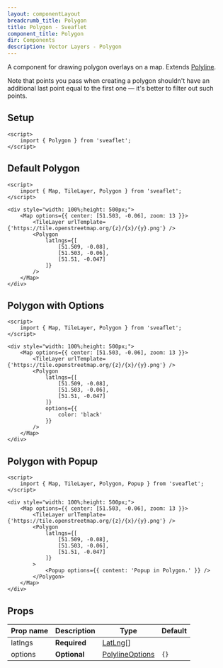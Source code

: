 ```yaml
---
layout: componentLayout
breadcrumb_title: Polygon
title: Polygon - Sveaflet
component_title: Polygon
dir: Components
description: Vector Layers - Polygon
---
```


A component for drawing polygon overlays on a map. Extends [Polyline](https://leafletjs.com/reference.html#polyline).

Note that points you pass when creating a polygon shouldn't have an additional last point equal to the first one — it's better to filter out such points.

## Setup

```svelte example csr hideOutput
<script>
	import { Polygon } from 'sveaflet';
</script>
```

## Default Polygon

```svelte example csr
<script>
	import { Map, TileLayer, Polygon } from 'sveaflet';
</script>

<div style="width: 100%;height: 500px;">
	<Map options={{ center: [51.503, -0.06], zoom: 13 }}>
		<TileLayer urlTemplate={'https://tile.openstreetmap.org/{z}/{x}/{y}.png'} />
		<Polygon
			latlngs={[
				[51.509, -0.08],
				[51.503, -0.06],
				[51.51, -0.047]
			]}
		/>
	</Map>
</div>
```

## Polygon with Options

```svelte example csr
<script>
	import { Map, TileLayer, Polygon } from 'sveaflet';
</script>

<div style="width: 100%;height: 500px;">
	<Map options={{ center: [51.503, -0.06], zoom: 13 }}>
		<TileLayer urlTemplate={'https://tile.openstreetmap.org/{z}/{x}/{y}.png'} />
		<Polygon
			latlngs={[
				[51.509, -0.08],
				[51.503, -0.06],
				[51.51, -0.047]
			]}
			options={{
				color: 'black'
			}}
		/>
	</Map>
</div>
```

## Polygon with Popup

```svelte example csr
<script>
	import { Map, TileLayer, Polygon, Popup } from 'sveaflet';
</script>

<div style="width: 100%;height: 500px;">
	<Map options={{ center: [51.503, -0.06], zoom: 13 }}>
		<TileLayer urlTemplate={'https://tile.openstreetmap.org/{z}/{x}/{y}.png'} />
		<Polygon
			latlngs={[
				[51.509, -0.08],
				[51.503, -0.06],
				[51.51, -0.047]
			]}
		>
			<Popup options={{ content: 'Popup in Polygon.' }} />
		</Polygon>
	</Map>
</div>
```

## Props

| Prop name | Description  | Type                                                                    | Default |
| --------- | ------------ | ----------------------------------------------------------------------- | ------- |
| latlngs   | **Required** | [LatLng](https://leafletjs.com/reference.html#latlng)[]                 |         |
| options   | **Optional** | [PolylineOptions](https://leafletjs.com/reference.html#polyline-option) | `{}`    |
